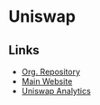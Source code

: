 # Uniswap

## Links

- [Org. Repository](https://github.com/Uniswap)
- [Main Website](https://uniswap.org/)
- [Uniswap Analytics](https://v2.info.uniswap.org/)
